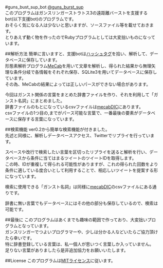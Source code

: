 #guns_bust_sup_bot
[@guns_burst_sup](https://twitter.com/guns_burst_sup)  
このプログラムはガンスリンガーストラトス3の遠距離バーストを支援するbot(以下支援bot)のプログラムです。  
おそらく気になる人は少ないと思いますが、ソースファイル等を載せておきます。  
とりあえず動く物を作ったのでRubyプログラムとしては大変拙いものになっています。  

##解析方法
簡単に言いますと、支援botは[ハッシュタグ](https://twitter.com/hashtag/%E3%82%AC%E3%83%B3%E3%82%B9%E3%83%883%E9%81%A0%E8%B7%9D%E9%9B%A2%E3%83%90%E3%83%BC%E3%82%B9%E3%83%88?src=hash)を拾い、解析して、データベースに保存しています。  
形態素解析プログラム[MeCab](http://taku910.github.io/mecab/)を用いて文章を解析し、得られた結果から無理矢理な条件分岐で各情報をそれぞれ保存、SQLite3を用いてデータベースに保存しています。  
その為、MeCabの結果によっては正しいパースができない場合があります。
  
今回はガンスト関係の言葉をまとめた辞書ファイルを作り、それを利用して「ガンスト名詞」にまとめました。  
辞書ファイルのもとになっているcsvファイルは[mecabDIC](./mecabDIC)にあります。  
csvファイルの1つ目の,までがパース可能な言葉で、一番最後の要素がデータベースに保存する言葉になっています。

##検索機能
ver0.2から簡単な検索機能が付きました。  
先述と同様に、解析しデータベースアクセス、Twitterでリプライを行っています。
  
スペースや改行で検索したい言葉を区切ったリプライを送ると解析を行い、データベースから条件に当てはまるツイートのツイートIDを取得します。  
この時、IDが重複して得られる可能性がありますが、これの得られた回数をより条件に適している度合いとして利用することで、相応しいツイートを提案する形になっています。
  
検索に使用できる「ガンスト名詞」は同様に[mecabDIC](./mecabDIC)のcsvファイルにある通りです。
  
辞書に無い言葉でもデータベースにはその他の部分も保存しているので、検索は可能です。  

##最後に
このプログラムはあくまでも趣味の範囲で作っており、大変拙いプログラムとなっています。  
ガンスリンガーでつよいプログラマーや、少しは分かる人などいたらご協力頂けたら幸いです。  
特に辞書登録している言葉は、私一個人が思いつく言葉しか入っていません。  
足りない言葉がありましたら是非追加協力をお願いいたします。

##License
このプログラムは[MITライセンス](./LICENSE.txt)に従います。
